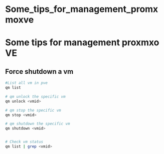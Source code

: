 # Some_tips_for_management_promxmoxve


# Some tips for management proxmxo VE



## Force shutdown a vm

```bash
#List all vm in pve
qm list 

# qm unlock the specific vm
qm unlock <vmid>

# qm stop the specific vm
qm stop <vmid>

# qm shutdown the specific vm
qm shutdown <vmid>


# Check vm status
qm list | grep <vmid>
```
